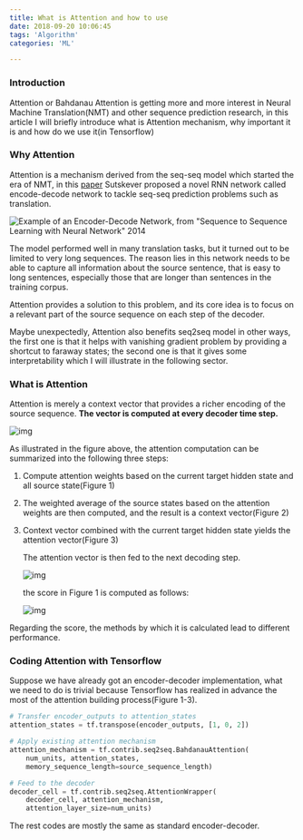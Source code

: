 ```yaml
---
title: What is Attention and how to use
date: 2018-09-20 10:06:45
tags: 'Algorithm'
categories: 'ML'

---
```


### Introduction

Attention or Bahdanau Attention is getting more and more interest in Neural Machine Translation(NMT)  and other sequence prediction research, in this article I will briefly introduce what is Attention mechanism, why important it is and how do we use it(in Tensorflow)

### Why Attention

Attention is a mechanism derived from the seq-seq model which started the era of NMT,  in this [paper](https://arxiv.org/pdf/1409.3215.pdf) Sutskever proposed a novel RNN network called encode-decode network to tackle seq-seq prediction problems such as translation.

![Example of an Encoder-Decode Network, from "Sequence to Sequence Learning with Neural Network" 2014](https://3qeqpr26caki16dnhd19sv6by6v-wpengine.netdna-ssl.com/wp-content/uploads/2017/10/Example-of-an-Encoder-Decode-Network.png)

 

The model performed well in many translation tasks, but it turned out to be limited to very long sequences. The reason lies in this network needs to be able to capture all information about the source sentence, that is easy to long sentences, especially those that are longer than sentences in the training corpus.

Attention provides a solution to this problem, and its core idea is to focus on a relevant part of the source sequence on each step of the decoder.

Maybe unexpectedly, Attention also benefits seq2seq model in other ways, the first one is that it helps with vanishing gradient problem by providing a shortcut to faraway states; the second one is that it gives some interpretability which I will illustrate in the following sector.

### What is Attention

Attention is merely a context vector that provides a richer encoding of the source sequence. **The vector is computed at every decoder time step.**

![img](https://github.com/tensorflow/nmt/raw/master/nmt/g3doc/img/attention_mechanism.jpg)

As illustrated in the figure above, the attention computation can be summarized into the following three steps:

1. Compute attention weights based on the current target hidden state and all source state(Figure 1)

2. The weighted average of the source states based on the attention weights are then computed, and the result is a context vector(Figure 2)

3. Context vector combined with the current target hidden state yields the attention vector(Figure 3)

   The attention vector is then fed to the next decoding step. 

   ![img](https://github.com/tensorflow/nmt/raw/master/nmt/g3doc/img/attention_equation_0.jpg)

   the score in Figure 1 is computed as follows:

   ![img](https://github.com/tensorflow/nmt/raw/master/nmt/g3doc/img/attention_equation_1.jpg)

Regarding the score,  the methods by which it is calculated lead to different performance. 

### Coding Attention with Tensorflow

Suppose we have already got an encoder-decoder implementation, what we need to do is trivial because Tensorflow has realized in advance the most of the attention building process(Figure 1-3).

```Python
# Transfer encoder_outputs to attention_states 
attention_states = tf.transpose(encoder_outputs, [1, 0, 2])

# Apply existing attention mechanism 
attention_mechanism = tf.contrib.seq2seq.BahdanauAttention(
    num_units, attention_states,
    memory_sequence_length=source_sequence_length)

# Feed to the decoder
decoder_cell = tf.contrib.seq2seq.AttentionWrapper(
    decoder_cell, attention_mechanism,
    attention_layer_size=num_units)
```

The rest codes are mostly the same as standard encoder-decoder.